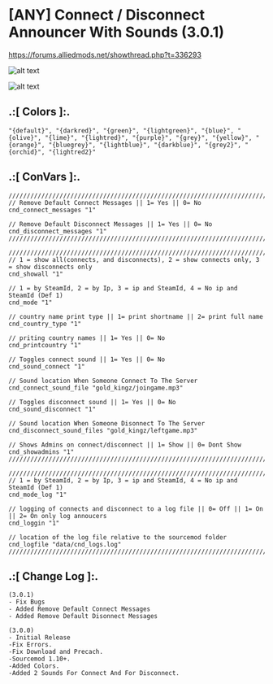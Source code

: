 # [ANY] Connect / Disconnect Announcer With Sounds (3.0.1)
https://forums.alliedmods.net/showthread.php?t=336293

![alt text](https://github.com/oqyh/Connect-Announcer-With-Sounds/blob/main/images/connect.png?raw=true)

![alt text](https://github.com/oqyh/Connect-Announcer-With-Sounds/blob/main/images/disconnect.png?raw=true)


## .:[ Colors ]:.
```
"{default}", "{darkred}", "{green}", "{lightgreen}", "{blue}", "{olive}", "{lime}", "{lightred}", "{purple}", "{grey}", "{yellow}", "{orange}", "{bluegrey}", "{lightblue}", "{darkblue}", "{grey2}", "{orchid}", "{lightred2}"
```


## .:[ ConVars ]:.
```
///////////////////////////////////////////////////////////////////////////////////////////
// Remove Default Connect Messages || 1= Yes || 0= No
cnd_connect_messages "1"

// Remove Default Disconnect Messages || 1= Yes || 0= No
cnd_disconnect_messages "1"
///////////////////////////////////////////////////////////////////////////////////////////

///////////////////////////////////////////////////////////////////////////////////////////
// 1 = show all(connects, and disconnects), 2 = show connects only, 3 = show disconnects only
cnd_showall "1"

// 1 = by SteamId, 2 = by Ip, 3 = ip and SteamId, 4 = No ip and SteamId (Def 1)
cnd_mode "1"

// country name print type || 1= print shortname || 2= print full name
cnd_country_type "1"

// priting country names || 1= Yes || 0= No
cnd_printcountry "1"

// Toggles connect sound || 1= Yes || 0= No
cnd_sound_connect "1"

// Sound location When Someone Connect To The Server
cnd_connect_sound_file "gold_kingz/joingame.mp3"

// Toggles disconnect sound || 1= Yes || 0= No
cnd_sound_disconnect "1"

// Sound location When Someone Disonnect To The Server
cnd_disconnect_sound_files "gold_kingz/leftgame.mp3"

// Shows Admins on connect/disconnect || 1= Show || 0= Dont Show
cnd_showadmins "1"
///////////////////////////////////////////////////////////////////////////////////////////

///////////////////////////////////////////////////////////////////////////////////////////
// 1 = by SteamId, 2 = by Ip, 3 = ip and SteamId, 4 = No ip and SteamId (Def 1)
cnd_mode_log "1"

// logging of connects and disconnect to a log file || 0= Off || 1= On || 2= On only log annoucers
cnd_loggin "1"

// location of the log file relative to the sourcemod folder
cnd_logfile "data/cnd_logs.log"
///////////////////////////////////////////////////////////////////////////////////////////
```


## .:[ Change Log ]:.
```
(3.0.1)
- Fix Bugs
- Added Remove Default Connect Messages
- Added Remove Default Disonnect Messages

(3.0.0)
- Initial Release
-Fix Errors.
-Fix Download and Precach.
-Sourcemod 1.10+.
-Added Colors.
-Added 2 Sounds For Connect And For Disconnect.
```
